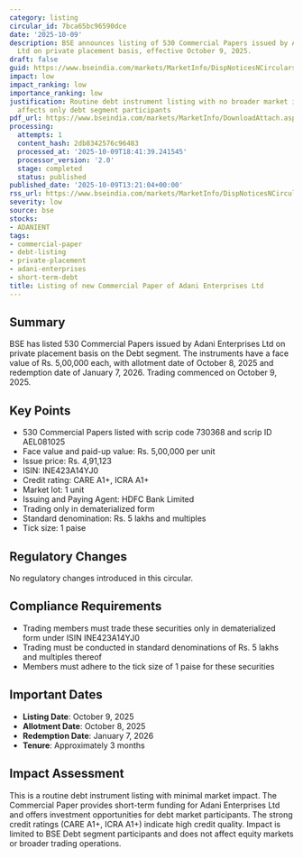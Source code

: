 ```yaml
---
category: listing
circular_id: 7bca65bc96590dce
date: '2025-10-09'
description: BSE announces listing of 530 Commercial Papers issued by Adani Enterprises
  Ltd on private placement basis, effective October 9, 2025.
draft: false
guid: https://www.bseindia.com/markets/MarketInfo/DispNoticesNCirculars.aspx?Noticeid={49CAD683-6F31-4696-BC6D-E29D880C1FF7}&noticeno=20251009-49&dt=10/09/2025&icount=49&totcount=72&flag=0
impact: low
impact_ranking: low
importance_ranking: low
justification: Routine debt instrument listing with no broader market implications;
  affects only debt segment participants
pdf_url: https://www.bseindia.com/markets/MarketInfo/DownloadAttach.aspx?id=20251009-49&attachedId=
processing:
  attempts: 1
  content_hash: 2db8342576c96483
  processed_at: '2025-10-09T18:41:39.241545'
  processor_version: '2.0'
  stage: completed
  status: published
published_date: '2025-10-09T13:21:04+00:00'
rss_url: https://www.bseindia.com/markets/MarketInfo/DispNoticesNCirculars.aspx?Noticeid={49CAD683-6F31-4696-BC6D-E29D880C1FF7}&noticeno=20251009-49&dt=10/09/2025&icount=49&totcount=72&flag=0
severity: low
source: bse
stocks:
- ADANIENT
tags:
- commercial-paper
- debt-listing
- private-placement
- adani-enterprises
- short-term-debt
title: Listing of new Commercial Paper of Adani Enterprises Ltd
---
```


## Summary

BSE has listed 530 Commercial Papers issued by Adani Enterprises Ltd on private placement basis on the Debt segment. The instruments have a face value of Rs. 5,00,000 each, with allotment date of October 8, 2025 and redemption date of January 7, 2026. Trading commenced on October 9, 2025.

## Key Points

- 530 Commercial Papers listed with scrip code 730368 and scrip ID AEL081025
- Face value and paid-up value: Rs. 5,00,000 per unit
- Issue price: Rs. 4,91,123
- ISIN: INE423A14YJ0
- Credit rating: CARE A1+, ICRA A1+
- Market lot: 1 unit
- Issuing and Paying Agent: HDFC Bank Limited
- Trading only in dematerialized form
- Standard denomination: Rs. 5 lakhs and multiples
- Tick size: 1 paise

## Regulatory Changes

No regulatory changes introduced in this circular.

## Compliance Requirements

- Trading members must trade these securities only in dematerialized form under ISIN INE423A14YJ0
- Trading must be conducted in standard denominations of Rs. 5 lakhs and multiples thereof
- Members must adhere to the tick size of 1 paise for these securities

## Important Dates

- **Listing Date**: October 9, 2025
- **Allotment Date**: October 8, 2025
- **Redemption Date**: January 7, 2026
- **Tenure**: Approximately 3 months

## Impact Assessment

This is a routine debt instrument listing with minimal market impact. The Commercial Paper provides short-term funding for Adani Enterprises Ltd and offers investment opportunities for debt market participants. The strong credit ratings (CARE A1+, ICRA A1+) indicate high credit quality. Impact is limited to BSE Debt segment participants and does not affect equity markets or broader trading operations.